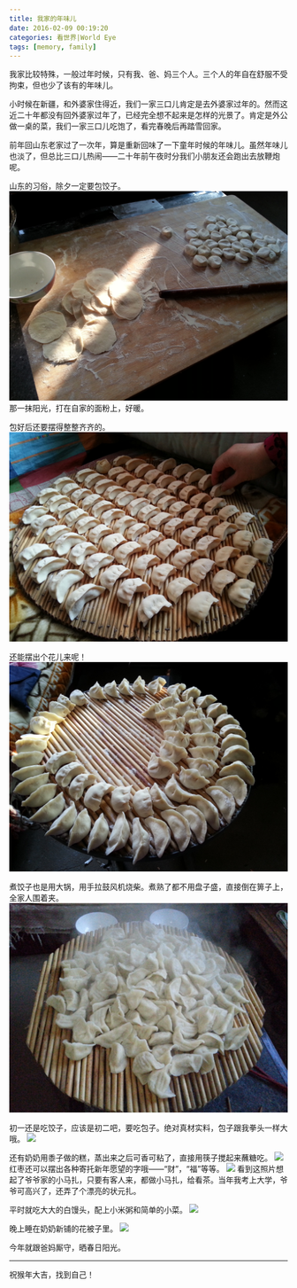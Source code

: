 ```yaml
---
title: 我家的年味儿
date: 2016-02-09 00:19:20
categories: 看世界|World Eye
tags: [memory, family]
---
```

我家比较特殊，一般过年时候，只有我、爸、妈三个人。三个人的年自在舒服不受拘束，但也少了该有的年味儿。
<!--more-->
小时候在新疆，和外婆家住得近，我们一家三口儿肯定是去外婆家过年的。然而这近二十年都没有回外婆家过年了，已经完全想不起来是怎样的光景了。肯定是外公做一桌的菜，我们一家三口儿吃饱了，看完春晚后再踏雪回家。

前年回山东老家过了一次年，算是重新回味了一下童年时候的年味儿。虽然年味儿也淡了，但总比三口儿热闹——二十年前午夜时分我们小朋友还会跑出去放鞭炮呢。

山东的习俗，除夕一定要包饺子。
![](/images/20140130155455.jpg)
那一抹阳光，打在自家的面粉上，好暖。

包好后还要摆得整整齐齐的。
![](/images/20140130155512.jpg)

还能摆出个花儿来呢！
![](/images/20140130155447.jpg)

煮饺子也是用大锅，用手拉鼓风机烧柴。煮熟了都不用盘子盛，直接倒在箅子上，全家人围着夹。
![](/images/20140130171923.jpg)

初一还是吃饺子，应该是初二吧，要吃包子。绝对真材实料，包子跟我拳头一样大哦。
![](/images/20140130111313.jpg)

还有奶奶用黍子做的糕，蒸出来之后可香可粘了，直接用筷子搅起来蘸糖吃。
![](/images/20140128125032.jpg)
红枣还可以摆出各种寄托新年愿望的字哦——“财”，“福”等等。
![](/images/20140128125040.jpg)
看到这照片想起了爷爷家的小马扎，只要有客人来，都做小马扎，给看茶。当年我考上大学，爷爷可高兴了，还弄了个漂亮的状元扎。

平时就吃大大的白馒头，配上小米粥和简单的小菜。
![](/images/20140127174926.jpg)

晚上睡在奶奶新铺的花被子里。
![](/images/20140127204733.jpg)

今年就跟爸妈厮守，晒春日阳光。

---
祝猴年大吉，找到自己！
